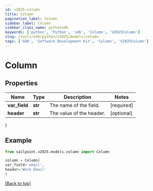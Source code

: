 ```yaml
---
id: v2025-column
title: Column
pagination_label: Column
sidebar_label: Column
sidebar_class_name: pythonsdk
keywords: ['python', 'Python', 'sdk', 'Column', 'V2025Column'] 
slug: /tools/sdk/python/v2025/models/column
tags: ['SDK', 'Software Development Kit', 'Column', 'V2025Column']
---
```


# Column


## Properties

Name | Type | Description | Notes
------------ | ------------- | ------------- | -------------
**var_field** | **str** | The name of the field.  | [required]
**header** | **str** | The value of the header.  | [optional] 
}

## Example

```python
from sailpoint.v2025.models.column import Column

column = Column(
var_field='email',
header='Work Email'
)

```
[[Back to top]](#) 

